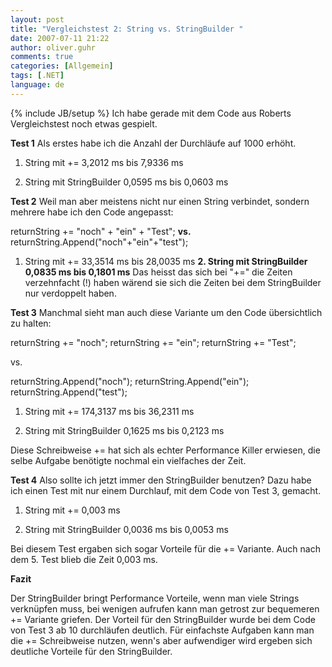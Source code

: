 ```yaml
---
layout: post
title: "Vergleichstest 2: String vs. StringBuilder "
date: 2007-07-11 21:22
author: oliver.guhr
comments: true
categories: [Allgemein]
tags: [.NET]
language: de
---
```

{% include JB/setup %}
Ich habe gerade mit dem Code aus Roberts Vergleichstest noch etwas gespielt.

<strong>Test 1</strong>
Als erstes habe ich die Anzahl der Durchläufe auf 1000 erhöht.

1. String mit +=
3,2012 ms bis 7,9336 ms

2. String mit StringBuilder
0,0595 ms bis 0,0603 ms

<strong>Test 2</strong>
Weil man aber meistens nicht nur einen String verbindet, sondern mehrere habe ich den Code angepasst:

returnString += "noch" + "ein" + "Test"; <strong>vs.</strong> returnString.Append("noch"+"ein"+"test");
1. String mit +=
33,3514 ms bis 28,0035 ms
<strong>2. String mit StringBuilder
0,0835 ms bis 0,1801 ms</strong>
Das heisst das sich bei "+=" die Zeiten verzehnfacht (!) haben wärend sie sich die Zeiten bei dem StringBuilder nur verdoppelt haben.

<strong>Test 3</strong>
Manchmal sieht man auch diese Variante um den Code übersichtlich zu halten:

returnString += "noch";
returnString += "ein";
returnString += "Test";

vs.

returnString.Append("noch");
returnString.Append("ein");
returnString.Append("test");


1. String mit +=
174,3137 ms bis 36,2311 ms

2. String mit StringBuilder
0,1625 ms bis 0,2123 ms

Diese Schreibweise += hat sich als echter Performance Killer erwiesen, die selbe Aufgabe benötigte nochmal ein vielfaches der Zeit.

<strong>Test 4</strong>
Also sollte ich jetzt immer den StringBuilder benutzen? Dazu habe ich einen Test mit nur einem Durchlauf, mit dem Code von Test 3, gemacht.

1. String mit +=
0,003 ms

2. String mit StringBuilder
0,0036 ms bis 0,0053 ms

Bei diesem Test ergaben sich sogar Vorteile für die += Variante. Auch nach dem 5. Test blieb die Zeit 0,003 ms.

<strong>Fazit</strong>

Der StringBuilder bringt Performance Vorteile, wenn man viele Strings verknüpfen muss, bei wenigen aufrufen kann man getrost zur bequemeren += Variante griefen. Der Vorteil für den StringBuilder wurde bei dem Code von Test 3 ab 10 durchläufen deutlich.
Für einfachste Aufgaben kann man die += Schreibweise nutzen, wenn's aber aufwendiger wird ergeben sich deutliche Vorteile für den StringBuilder.
